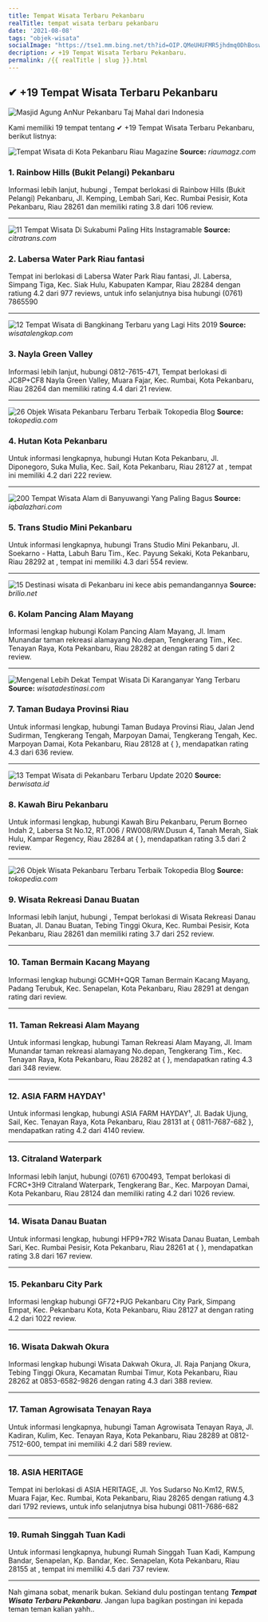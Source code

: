 ```yaml
---
title: Tempat Wisata Terbaru Pekanbaru
realTitle: tempat wisata terbaru pekanbaru
date: '2021-08-08'
tags: "objek-wisata"
socialImage: "https://tse1.mm.bing.net/th?id=OIP.QMeUHUFMR5jhdmq0DhBoswHaEK&amp;pid=15.1"
decription: ✔ +19 Tempat Wisata Terbaru Pekanbaru.
permalink: /{{ realTitle | slug }}.html
---
```


## ✔ +19 Tempat Wisata Terbaru Pekanbaru

![Masjid Agung AnNur Pekanbaru Taj Mahal dari Indonesia ](https://riauonline.id/wp-content/uploads/2020/12/Masjid-Agung-An-Nur-Pekanbaru-2.jpg)



Kami memiliki 19 tempat tentang ✔ +19 Tempat Wisata Terbaru Pekanbaru, berikut listnya:



![Tempat Wisata di Kota Pekanbaru  Riau Magazine](https://tse1.mm.bing.net/th?id=OIP.nBzekTqTWl2B1E6GXvrcFAHaFk&amp;pid=15.1)
**Source:** _riaumagz.com_


### 1. Rainbow Hills (Bukit Pelangi) Pekanbaru



Informasi lebih lanjut, hubungi , Tempat berlokasi di Rainbow Hills (Bukit Pelangi) Pekanbaru, Jl. Kemping, Lembah Sari, Kec. Rumbai Pesisir, Kota Pekanbaru, Riau 28261 dan memiliki rating 3.8 dari 106 review.

---


![11 Tempat Wisata Di Sukabumi Paling Hits  Instagramable ](https://tse1.mm.bing.net/th?id=OIP.vUcuqEYJp4JjD3kPsPvLBwHaEO&amp;pid=15.1)
**Source:** _citratrans.com_


### 2. Labersa Water Park Riau fantasi



Tempat ini berlokasi di Labersa Water Park Riau fantasi, Jl. Labersa, Simpang Tiga, Kec. Siak Hulu, Kabupaten Kampar, Riau 28284 dengan ratiung 4.2 dari 977 reviews, untuk info selanjutnya bisa hubungi (0761) 7865590

---


![12 Tempat Wisata di Bangkinang Terbaru yang Lagi Hits 2019 ](https://tse3.mm.bing.net/th?id=OIP.hr_6Q_DibJcmGWimD4F5eQHaE8&amp;pid=15.1)
**Source:** _wisatalengkap.com_


### 3. Nayla Green Valley



Informasi lebih lanjut, hubungi 0812-7615-471, Tempat berlokasi di JC8P+CF8 Nayla Green Valley, Muara Fajar, Kec. Rumbai, Kota Pekanbaru, Riau 28264 dan memiliki rating 4.4 dari 21 review.

---


![26 Objek Wisata Pekanbaru Terbaru  Terbaik  Tokopedia Blog](https://tse1.mm.bing.net/th?id=OIP.dhxWuOkjGjyDKyh55Zz9AgHaFj&amp;pid=15.1)
**Source:** _tokopedia.com_


### 4. Hutan Kota Pekanbaru



Untuk informasi lengkapnya, hubungi Hutan Kota Pekanbaru, Jl. Diponegoro, Suka Mulia, Kec. Sail, Kota Pekanbaru, Riau 28127 at , tempat ini memiliki 4.2 dari 222 review.

---


![200 Tempat Wisata Alam di Banyuwangi Yang Paling Bagus ](https://tse1.mm.bing.net/th?id=OIP.Bh_vc-HGpb6zEs70fsAv7AHaER&amp;pid=15.1)
**Source:** _iqbalazhari.com_


### 5. Trans Studio Mini Pekanbaru



Untuk informasi lengkapnya, hubungi Trans Studio Mini Pekanbaru, Jl. Soekarno - Hatta, Labuh Baru Tim., Kec. Payung Sekaki, Kota Pekanbaru, Riau 28292 at , tempat ini memiliki 4.3 dari 554 review.

---


![15 Destinasi wisata di Pekanbaru ini kece abis pemandangannya](https://tse2.mm.bing.net/th?id=OIP.Hp_g-ylk635s0LfI9GVIVQHaJP&amp;pid=15.1)
**Source:** _brilio.net_


### 6. Kolam Pancing Alam Mayang



Informasi lengkap hubungi Kolam Pancing Alam Mayang, Jl. Imam Munandar taman rekreasi alamayang No.depan, Tengkerang Tim., Kec. Tenayan Raya, Kota Pekanbaru, Riau 28282 at  dengan rating 5 dari 2 review.

---


![Mengenal Lebih Dekat Tempat Wisata Di Karanganyar Yang Terbaru](https://tse4.mm.bing.net/th?id=OIP.RoPzvxFvg2KNHGgqrFP6TQHaEO&amp;pid=15.1)
**Source:** _wisatadestinasi.com_


### 7. Taman Budaya Provinsi Riau



Untuk informasi lengkap, hubungi Taman Budaya Provinsi Riau, Jalan Jend Sudirman, Tengkerang Tengah, Marpoyan Damai, Tengkerang Tengah, Kec. Marpoyan Damai, Kota Pekanbaru, Riau 28128 at {  }, mendapatkan rating 4.3 dari 636 review.

---


![13 Tempat Wisata di Pekanbaru Terbaru Update 2020](https://tse2.mm.bing.net/th?id=OIP.t9Jf7gJ9TJf2Q4Qu5oknjgHaGj&amp;pid=15.1)
**Source:** _berwisata.id_


### 8. Kawah Biru Pekanbaru



Untuk informasi lengkap, hubungi Kawah Biru Pekanbaru, Perum Borneo Indah 2, Labersa St No.12, RT.006 / RW008/RW.Dusun 4, Tanah Merah, Siak Hulu, Kampar Regency, Riau 28284 at {  }, mendapatkan rating 3.5 dari 2 review.

---


![26 Objek Wisata Pekanbaru Terbaru  Terbaik  Tokopedia Blog](https://tse1.mm.bing.net/th?id=OIP.1ifPJ9wne6oim_sRJR9f4gHaEV&amp;pid=15.1)
**Source:** _tokopedia.com_


### 9. Wisata Rekreasi Danau Buatan



Informasi lebih lanjut, hubungi , Tempat berlokasi di Wisata Rekreasi Danau Buatan, Jl. Danau Buatan, Tebing Tinggi Okura, Kec. Rumbai Pesisir, Kota Pekanbaru, Riau 28261 dan memiliki rating 3.7 dari 252 review.

---


### 10. Taman Bermain Kacang Mayang



Informasi lengkap hubungi GCMH+QQR Taman Bermain Kacang Mayang, Padang Terubuk, Kec. Senapelan, Kota Pekanbaru, Riau 28291 at  dengan rating  dari  review.

---


### 11. Taman Rekreasi Alam Mayang



Untuk informasi lengkap, hubungi Taman Rekreasi Alam Mayang, Jl. Imam Munandar taman rekreasi alamayang No.depan, Tengkerang Tim., Kec. Tenayan Raya, Kota Pekanbaru, Riau 28282 at {  }, mendapatkan rating 4.3 dari 348 review.

---


### 12. ASIA FARM HAYDAY¹



Untuk informasi lengkap, hubungi ASIA FARM HAYDAY¹, Jl. Badak Ujung, Sail, Kec. Tenayan Raya, Kota Pekanbaru, Riau 28131 at { 0811-7687-682 }, mendapatkan rating 4.2 dari 4140 review.

---


### 13. Citraland Waterpark



Informasi lebih lanjut, hubungi (0761) 6700493, Tempat berlokasi di FCRC+3H9 Citraland Waterpark, Tengkerang Bar., Kec. Marpoyan Damai, Kota Pekanbaru, Riau 28124 dan memiliki rating 4.2 dari 1026 review.

---


### 14. Wisata Danau Buatan



Untuk informasi lengkap, hubungi HFP9+7R2 Wisata Danau Buatan, Lembah Sari, Kec. Rumbai Pesisir, Kota Pekanbaru, Riau 28261 at {  }, mendapatkan rating 3.8 dari 167 review.

---


### 15. Pekanbaru City Park



Informasi lengkap hubungi GF72+PJG Pekanbaru City Park, Simpang Empat, Kec. Pekanbaru Kota, Kota Pekanbaru, Riau 28127 at  dengan rating 4.2 dari 1022 review.

---


### 16. Wisata Dakwah Okura



Informasi lengkap hubungi Wisata Dakwah Okura, Jl. Raja Panjang Okura, Tebing Tinggi Okura, Kecamatan Rumbai Timur, Kota Pekanbaru, Riau 28262 at 0853-6582-9826 dengan rating 4.3 dari 388 review.

---


### 17. Taman Agrowisata Tenayan Raya



Untuk informasi lengkapnya, hubungi Taman Agrowisata Tenayan Raya, Jl. Kadiran, Kulim, Kec. Tenayan Raya, Kota Pekanbaru, Riau 28289 at 0812-7512-600, tempat ini memiliki 4.2 dari 589 review.

---


### 18. ASIA HERITAGE



Tempat ini berlokasi di ASIA HERITAGE, Jl. Yos Sudarso No.Km12, RW.5, Muara Fajar, Kec. Rumbai, Kota Pekanbaru, Riau 28265 dengan ratiung 4.3 dari 1792 reviews, untuk info selanjutnya bisa hubungi 0811-7686-682

---


### 19. Rumah Singgah Tuan Kadi



Untuk informasi lengkapnya, hubungi Rumah Singgah Tuan Kadi, Kampung Bandar, Senapelan, Kp. Bandar, Kec. Senapelan, Kota Pekanbaru, Riau 28155 at , tempat ini memiliki 4.5 dari 737 review.

---









Nah gimana sobat, menarik bukan. Sekiand dulu postingan tentang ***Tempat Wisata Terbaru Pekanbaru***. Jangan lupa bagikan postingan ini kepada teman teman kalian yahh..
